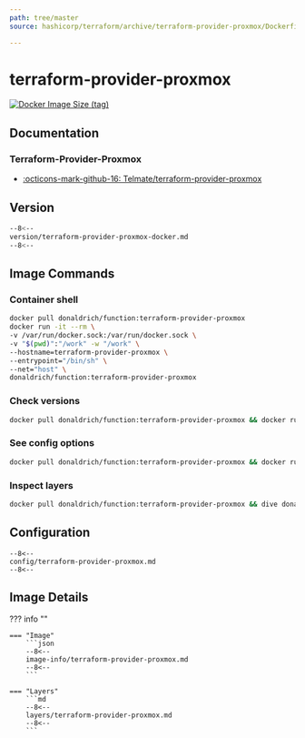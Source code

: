 ```yaml
---
path: tree/master
source: hashicorp/terraform/archive/terraform-provider-proxmox/Dockerfile

---
```


# terraform-provider-proxmox

[![Docker Image Size (tag)](https://img.shields.io/docker/image-size/donaldrich/function/terraform-provider-proxmox?color=blue&label=donaldrich/function:terraform-provider-proxmox&logo=docker&style=flat-square)](https://hub.docker.com/r/donaldrich/function/terraform-provider-proxmox)

## Documentation

### Terraform-Provider-Proxmox

* [:octicons-mark-github-16: Telmate/terraform-provider-proxmox](https://github.com/Telmate/terraform-provider-proxmox)

## Version

```sh
--8<--
version/terraform-provider-proxmox-docker.md
--8<--
```

## Image Commands

### Container shell

```sh
docker pull donaldrich/function:terraform-provider-proxmox
docker run -it --rm \
-v /var/run/docker.sock:/var/run/docker.sock \
-v "$(pwd)":"/work" -w "/work" \
--hostname=terraform-provider-proxmox \
--entrypoint="/bin/sh" \
--net="host" \
donaldrich/function:terraform-provider-proxmox
```

### Check versions

```sh
docker pull donaldrich/function:terraform-provider-proxmox && docker run -it --rm  donaldrich/function:terraform-provider-proxmox validate
```

### See config options

```sh
docker pull donaldrich/function:terraform-provider-proxmox && docker run -it --rm  donaldrich/function:terraform-provider-proxmox help
```

### Inspect layers

```sh
docker pull donaldrich/function:terraform-provider-proxmox && dive donaldrich/function:terraform-provider-proxmox
```

## Configuration

```
--8<--
config/terraform-provider-proxmox.md
--8<--
```

## Image Details

??? info ""

    === "Image"
        ```json
        --8<--
        image-info/terraform-provider-proxmox.md
        --8<--
        ```

    === "Layers"
        ```md
        --8<--
        layers/terraform-provider-proxmox.md
        --8<--
        ```
